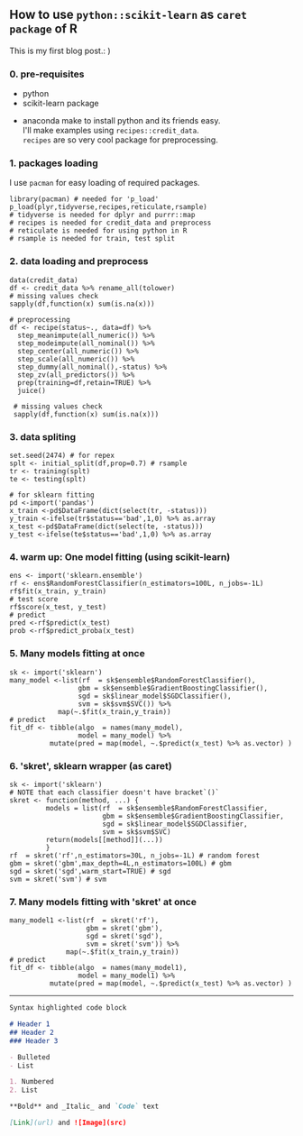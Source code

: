 ## How to use `python::scikit-learn` as `caret package` of R
This is my first blog post.: )  
### 0. pre-requisites
 - python
 - scikit-learn package
 * anaconda make to install python and its friends easy.    
I'll make examples using `recipes::credit_data`.  
`recipes` are so very cool package for preprocessing.
### 1. packages loading
I use `pacman` for easy loading of required packages.
```
library(pacman) # needed for 'p_load'
p_load(plyr,tidyverse,recipes,reticulate,rsample)
# tidyverse is needed for dplyr and purrr::map 
# recipes is needed for credit_data and preprocess
# reticulate is needed for using python in R
# rsample is needed for train, test split
```
### 2. data loading and preprocess
```
data(credit_data)
df <- credit_data %>% rename_all(tolower)
# missing values check
sapply(df,function(x) sum(is.na(x)))

# preprocessing
df <- recipe(status~., data=df) %>% 
  step_meanimpute(all_numeric()) %>% 
  step_modeimpute(all_nominal()) %>% 
  step_center(all_numeric()) %>% 
  step_scale(all_numeric()) %>% 
  step_dummy(all_nominal(),-status) %>% 
  step_zv(all_predictors()) %>% 
  prep(training=df,retain=TRUE) %>% 
  juice()
 
 # missing values check
 sapply(df,function(x) sum(is.na(x)))
 ```
 ### 3. data spliting
 ```
set.seed(2474) # for repex
splt <- initial_split(df,prop=0.7) # rsample
tr <- training(splt)
te <- testing(splt)

# for sklearn fitting
pd <-import('pandas')
x_train <-pd$DataFrame(dict(select(tr, -status)))
y_train <-ifelse(tr$status=='bad',1,0) %>% as.array
x_test <-pd$DataFrame(dict(select(te, -status)))
y_test <-ifelse(te$status=='bad',1,0) %>% as.array
```
### 4. warm up: One model fitting (using scikit-learn)
```
ens <- import('sklearn.ensemble')
rf <- ens$RandomForestClassifier(n_estimators=100L, n_jobs=-1L)
rf$fit(x_train, y_train)
# test score
rf$score(x_test, y_test)
# predict
pred <-rf$predict(x_test)
prob <-rf$predict_proba(x_test)
```
### 5. Many models fitting at once
```
sk <- import('sklearn')
many_model <-list(rf  = sk$ensemble$RandomForestClassifier(),
                 gbm = sk$ensemble$GradientBoostingClassifier(),
                 sgd = sk$linear_model$SGDClassifier(),
                 svm = sk$svm$SVC()) %>%
            map(~.$fit(x_train,y_train))
# predict
fit_df <- tibble(algo  = names(many_model), 
                 model = many_model) %>%
          mutate(pred = map(model, ~.$predict(x_test) %>% as.vector) )
```
### 6. 'skret', sklearn wrapper (as caret)
```
sk <- import('sklearn')
# NOTE that each classifier doesn't have bracket`()`
skret <- function(method, ...) {
         models = list(rf  = sk$ensemble$RandomForestClassifier,
                       gbm = sk$ensemble$GradientBoostingClassifier,
                       sgd = sk$linear_model$SGDClassifier,
                       svm = sk$svm$SVC)
         return(models[[method]](...))
         }
rf  = skret('rf',n_estimators=30L, n_jobs=-1L) # random forest
gbm = skret('gbm',max_depth=4L,n_estimators=100L) # gbm
sgd = skret('sgd',warm_start=TRUE) # sgd
svm = skret('svm') # svm
```
### 7. Many models fitting with 'skret' at once
```
many_model1 <-list(rf  = skret('rf'),
                   gbm = skret('gbm'),
                   sgd = skret('sgd'),
                   svm = skret('svm')) %>%
              map(~.$fit(x_train,y_train))
# predict
fit_df <- tibble(algo  = names(many_model1), 
                 model = many_model1) %>%
          mutate(pred = map(model, ~.$predict(x_test) %>% as.vector) )
```
------------------------------

```markdown
Syntax highlighted code block

# Header 1
## Header 2
### Header 3

- Bulleted
- List

1. Numbered
2. List

**Bold** and _Italic_ and `Code` text

[Link](url) and ![Image](src)
```
